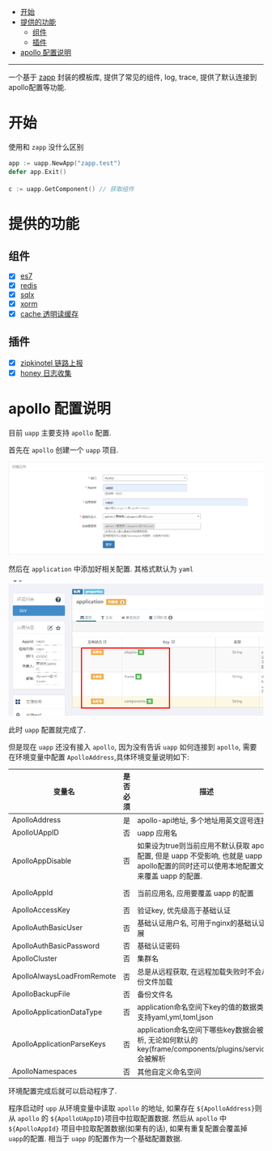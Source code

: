 <!-- TOC -->

- [开始](#%E5%BC%80%E5%A7%8B)
- [提供的功能](#%E6%8F%90%E4%BE%9B%E7%9A%84%E5%8A%9F%E8%83%BD)
    - [组件](#%E7%BB%84%E4%BB%B6)
    - [插件](#%E6%8F%92%E4%BB%B6)
- [apollo 配置说明](#apollo-%E9%85%8D%E7%BD%AE%E8%AF%B4%E6%98%8E)

<!-- /TOC -->

---

一个基于 [zapp](https://github.com/zly-app/zapp) 封装的模板库, 提供了常见的组件, log, trace, 提供了默认连接到
apollo配置等功能.

# 开始

使用和 `zapp` 没什么区别

```go
app := uapp.NewApp("zapp.test")
defer app.Exit()

c := uapp.GetComponent() // 获取组件
```

# 提供的功能

## 组件

+ [x] [es7](https://github.com/zly-app/component/tree/master/es7)
+ [x] [redis](https://github.com/zly-app/component/tree/master/redis)
+ [x] [sqlx](https://github.com/zly-app/component/tree/master/sqlx)
+ [x] [xorm](https://github.com/zly-app/component/tree/master/xorm)
+ [x] [cache 透明读缓存](https://github.com/zly-app/cache)

## 插件

+ [x] [zipkinotel 链路上报](https://github.com/zly-app/plugin/tree/master/zipkinotel)
+ [x] [honey 日志收集](https://github.com/zly-app/plugin/tree/master/honey)

# apollo 配置说明

目前 `uapp` 主要支持 `apollo` 配置.

首先在 `apollo` 创建一个 `uapp` 项目.

![](src/assets/example/create_uapp.png)

然后在 `application` 中添加好相关配置. 其格式默认为 `yaml`

![](src/assets/example/uapp_config.png)

此时 `uapp` 配置就完成了.

但是现在 `uapp` 还没有接入 `apollo`, 因为没有告诉 `uapp` 如何连接到 `apollo`, 需要在环境变量中配置 `ApolloAddress`,具体环境变量说明如下:

| 变量名                     | 是否必须 | 描述                                                                                                                                      | 默认值    |
| -------------------------- | -------- | ----------------------------------------------------------------------------------------------------------------------------------------- | --------- |
| ApolloAddress              | 是       | apollo-api地址, 多个地址用英文逗号连接                                                                                                    |           |
| ApolloUAppID               | 否       | uapp 应用名                                                                                                                               | uapp      |
| ApolloAppDisable           | 否       | 如果设为true则当前应用不默认获取 apollo 配置, 但是 uapp 不受影响, 也就是 uapp 走apollo配置的同时还可以使用本地配置文件来覆盖 uapp 的配置. | uapp      | false |
| ApolloAppId                | 否       | 当前应用名, 应用要覆盖 uapp 的配置                                                                                                        | \<app名\> |
| ApolloAccessKey            | 否       | 验证key, 优先级高于基础认证                                                                                                               |           |
| ApolloAuthBasicUser        | 否       | 基础认证用户名, 可用于nginx的基础认证扩展                                                                                                 |           |
| ApolloAuthBasicPassword    | 否       | 基础认证密码                                                                                                                              |           |
| ApolloCluster              | 否       | 集群名                                                                                                                                    | default   |
| ApolloAlwaysLoadFromRemote | 否       | 总是从远程获取, 在远程加载失败时不会从备份文件加载                                                                                        | false     |
| ApolloBackupFile           | 否       | 备份文件名                                                                                                                                |           |
| ApolloApplicationDataType  | 否       | application命名空间下key的值的数据类型, 支持yaml,yml,toml,json                                                                            | yaml      |
| ApolloApplicationParseKeys | 否       | application命名空间下哪些key数据会被解析, 无论如何默认的key(frame/components/plugins/services)会被解析                                    |           |
| ApolloNamespaces           | 否       | 其他自定义命名空间                                                                                                                        |           |

环境配置完成后就可以启动程序了.

程序启动时 `upp` 从环境变量中读取 `apollo` 的地址, 如果存在 `${ApolloAddress}`则从 `apollo` 的 `${ApolloUAppID}`项目中拉取配置数据. 然后从 `apollo` 中 `${ApolloAppId}` 项目中拉取配置数据(如果有的话), 如果有重复配置会覆盖掉 `uapp`的配置. 相当于 `uapp` 的配置作为一个基础配置数据.

